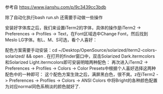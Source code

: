 参考自 https://www.jianshu.com/p/9c3439cc3bdb

除了自动化执行bash run.sh   还需要手动做一些操作

安装好字体库之后，我们来设置iTerm2的字体，具体的操作是iTerm2 -> Preferences -> Profiles -> Text，在Font区域选中Change Font，然后找到Meslo LG字体。有L、M、S可选，看个人喜好：

配色方案需要手动安装：cd ~/Desktop/OpenSource/solarized/iterm2-colors-solarized/ && open .
在打开的finder窗口中，双击Solarized Dark.itermcolors和Solarized Light.itermcolors即可安装明暗两种配色：
再次进入iTerm2 -> Preferences -> Profiles -> Colors -> Color Presets中根据个人喜好选择这两种配色中的一种即可：
这个配色方案生效之后，满屏黑白色，很不爽。z在iTerm2 -> Preferences -> Profiles -> Colors -> ANSI Colors 中将Bright的各种颜色配置为对应normal同色系稍淡的颜色就好了.
